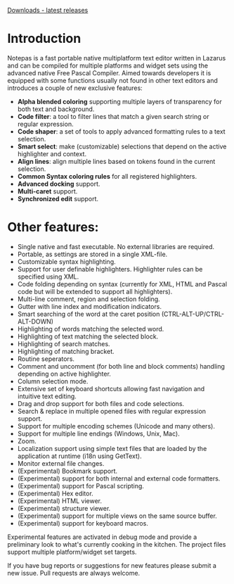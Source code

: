 [Downloads - latest releases](http://github.com/beNative/lazarus/tree/master/projects/notepas/releases)

# Introduction

Notepas is a fast portable native multiplatform text editor written in Lazarus and can be compiled for multiple platforms and widget sets using the advanced native Free Pascal Compiler. Aimed towards developers it is equipped with some functions usually not found in other text editors and introduces a couple of new exclusive features:

* **Alpha blended coloring** supporting multiple layers of transparency for both text and background.
* **Code filter**: a tool to filter lines that match a given search string or regular expression.
* **Code shaper**: a set of tools to apply advanced formatting rules to a text selection.
* **Smart select**: make (customizable) selections that depend on the active highlighter and context.
* **Align lines**: align multiple lines based on tokens found in the current selection.
* **Common Syntax coloring rules** for all registered highlighters.
* **Advanced docking** support.
* **Multi-caret** support.
* **Synchronized edit** support.

# Other features:

* Single native and fast executable. No external libraries are required.
* Portable, as settings are stored in a single XML-file.
* Customizable syntax highlighting.
* Support for user definable highlighters. Highlighter rules can be specified using XML.
* Code folding depending on syntax (currently for XML, HTML and Pascal code but will be extended to support all highlighters).
* Multi-line comment, region and selection folding.
* Gutter with line index and modification indicators.
* Smart searching of the word at the caret position (CTRL-ALT-UP/CTRL-ALT-DOWN)
* Highlighting of words matching the selected word.
* Highlighting of text matching the selected block.
* Highlighting of search matches.
* Highlighting of matching bracket.
* Routine seperators.
* Comment and uncomment (for both line and block comments) handling depending on active highlighter.
* Column selection mode.
* Extensive set of keyboard shortcuts allowing fast navigation and intuitive text editing.
* Drag and drop support for both files and code selections.
* Search & replace in multiple opened files with regular expression support.
* Support for multiple encoding schemes (Unicode and many others).
* Support for multiple line endings (Windows, Unix, Mac).
* Zoom.
* Localization support using simple text files that are loaded by the application at runtime (i18n using GetText).
* Monitor external file changes.
* (Experimental) Bookmark support.
* (Experimental) support for both internal and external code formatters.
* (Experimental) support for Pascal scripting.
* (Experimental) Hex editor.
* (Experimental) HTML viewer.
* (Experimental) structure viewer.
* (Experimental) support for multiple views on the same source buffer.
* (Experimental) support for keyboard macros.

Experimental features are activated in debug mode and provide a preliminary look to what's currently cooking in the kitchen.
The project files support multiple platform/widget set targets.

If you have bug reports or suggestions for new features please submit a new issue. Pull requests are always welcome.
